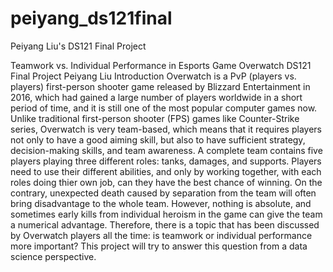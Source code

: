 # peiyang_ds121final
Peiyang Liu's DS121 Final Project

Teamwork vs. Individual Performance in Esports Game Overwatch
DS121 Final Project
Peiyang Liu
Introduction
Overwatch is a PvP (players vs. players) first-person shooter game released by Blizzard Entertainment in 2016, which had gained a large number of players worldwide in a short period of time, and it is still one of the most popular computer games now. Unlike traditional first-person shooter (FPS) games like Counter-Strike series, Overwatch is very team-based, which means that it requires players not only to have a good aiming skill, but also to have sufficient strategy, decision-making skills, and team awareness. A complete team contains five players playing three different roles: tanks, damages, and supports. Players need to use their different abilities, and only by working together, with each roles doing thier own job, can they have the best chance of winning. On the contrary, unexpected death caused by separation from the team will often bring disadvantage to the whole team. However, nothing is absolute, and sometimes early kills from individual heroism in the game can give the team a numerical advantage. Therefore, there is a topic that has been discussed by Overwatch players all the time: is teamwork or individual performance more important? This project will try to answer this question from a data science perspective.
